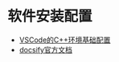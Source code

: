 # 软件安装配置

+ [VSCode的C++环境基础配置](https://www.origincat.com/2020/10/07/2020-10-07-VSCode%E7%9A%84C++%E7%8E%AF%E5%A2%83%E5%9F%BA%E7%A1%80%E9%85%8D%E7%BD%AE%E3%80%90%E9%9B%B6%E5%9F%BA%E7%A1%80%E7%89%88%E3%80%91/)
+ [docsify官方文档](https://docsify.js.org/)


